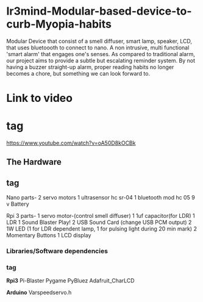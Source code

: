 # Ir3mind-Modular-based-device-to-curb-Myopia-habits
Modular Device that consist of a smell diffuser, smart lamp, speaker, LCD, that uses bluetoooth to connect to nano. A non intrusive, multi functional 'smart alarm' that engages one's senses. As compared to traditional alarm, our project aims to provide a subtle but escalating reminder system. By not having a buzzer straight-up alarm, proper reading habits no longer becomes a chore, but something we can look forward to.


# Link to video <h1> tag
https://www.youtube.com/watch?v=oA50D8kOCBk

## The Hardware <h2> tag
Nano parts-
2 servo motors
1 ultrasensor hc sr-04
1 bluetooth mod hc 05
9 v Battery

Rpi 3 parts-
1 servo motor-(control smell diffuser)
1 1uf capacitor(for LDR)
1 LDR
1 Sound Blaster Play! 2 USB Sound Card (change USB PCM output)
2  1W LED (1 for LDR dependent lamp, 1 for pulsing light during 20 min mark)
2 Momentary Buttons
1 LCD display


### Libraries/Software dependencies <h3> tag
**Rpi3**
Pi-Blaster
Pygame
PyBluez
Adafruit_CharLCD

**Arduino**
Varspeedservo.h
